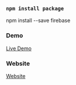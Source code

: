 ### `npm install package`


npm install --save firebase 


### Demo

<a href="https://youtu.be/IMGWddY0CeI" rel="nofollow"> Live Demo </a>

### Website
<a href="https://codeat21.com/react-firebase-firestore-crud-operations/" rel="nofollow"> Website </a>
